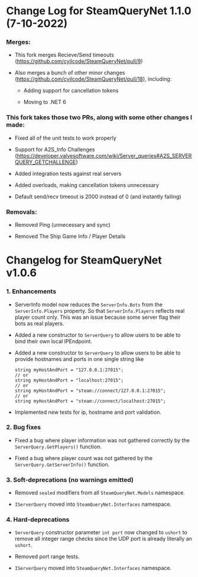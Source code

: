 # Change Log for SteamQueryNet 1.1.0 (7-10-2022)


### Merges:

* This fork merges Recieve/Send timeouts (https://github.com/cyilcode/SteamQueryNet/pull/9)

* Also merges a bunch of other minor changes (https://github.com/cyilcode/SteamQueryNet/pull/18), including:

    * Adding support for cancellation tokens

    * Moving to .NET 6


### This fork takes those two PRs, along with some other changes I made:

* Fixed all of the unit tests to work properly

* Support for A2S_Info Challenges (https://developer.valvesoftware.com/wiki/Server_queries#A2S_SERVERQUERY_GETCHALLENGE)

* Added integration tests against real servers

* Added overloads, making cancellation tokens unnecessary

* Default send/recv timeout is 2000 instead of 0 (and instantly failing)


### Removals:

* Removed Ping (unnecessary and sync)

* Removed The Ship Game Info / Player Details


# Changelog for SteamQueryNet v1.0.6

### 1. Enhancements

* ServerInfo model now reduces the `ServerInfo.Bots` from the `ServerInfo.Players` property. So that `ServerInfo.Players` reflects real player count only. This was an issue because some server flag their bots as real players.

* Added a new constructor to `ServerQuery` to allow users to be able to bind their own local IPEndpoint.

* Added a new constructor to `ServerQuery` to allow users to be able to provide hostnames and ports in one single string like
    
    ```
    string myHostAndPort = "127.0.0.1:27015";
    // or
    string myHostAndPort = "localhost:27015";
    // or
    string myHostAndPort = "steam://connect/127.0.0.1:27015";
    // or
    string myHostAndPort = "steam://connect/localhost:27015";
    ```
* Implemented new tests for ip, hostname and port validation.

### 2. Bug fixes

* Fixed a bug where player information was not gathered correctly by the `ServerQuery.GetPlayers()` function.

* Fixed a bug where player count was not gathered by the `ServerQuery.GetServerInfo()` function.

### 3. Soft-deprecations (no warnings emitted)

* Removed `sealed` modifiers from all `SteamQueryNet.Models` namespace.

* `IServerQuery` moved into `SteamQueryNet.Interfaces` namespace.

### 4. Hard-deprecations

* `ServerQuery` constructor parameter `int port` now changed to `ushort` to remove all integer range checks since the UDP port is already literally an `ushort`.

* Removed port range tests.

* `IServerQuery` moved into `SteamQueryNet.Interfaces` namespace.
